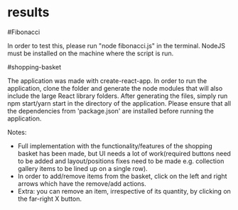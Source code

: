 # results

#Fibonacci

In order to test this, please run "node fibonacci.js" in the terminal. NodeJS must be installed on the machine where the script is run.

#shopping-basket

The application was made with create-react-app.
In order to run the application, clone the folder and generate the node modules that will also include the large React library folders.
After generating the files, simply run npm start/yarn start in the directory of the application.
Please ensure that all the dependencies from 'package.json' are installed before running the application.

Notes:

 - Full implementation with the functionality/features of the shopping basket has been made, but UI needs a lot of work(required buttons need to be added and layout/positions fixes need to be made e.g. collection gallery items to be lined up on a single row).
 - In order to add/remove items from the basket, click on the left and right arrows which have the remove/add actions.
 - Extra: you can remove an item, irrespective of its quantity, by clicking on the far-right X button. 
